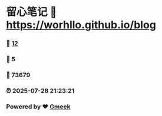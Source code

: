 # 留心笔记 :link: https://worhllo.github.io/blog 
### :page_facing_up: [12](https://worhllo.github.io/blog/tag.html) 
### :speech_balloon: 5 
### :hibiscus: 73679 
### :alarm_clock: 2025-07-28 21:23:21 
### Powered by :heart: [Gmeek](https://github.com/Meekdai/Gmeek)
